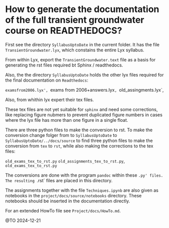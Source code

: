# How to generate the documentation of the full transient groundwater course on READTHEDOCS?

First see the directory `SyllabusUptoDate` in the current folder. It has the file `TransientGroundwater.lyx`, which constains the entire Lyx syllabus.

From within Lyx, export the `TransientGroundwater.text` file as a basis for generating the rst files required bt Sphinx / readthedocs.

Also, the the directory `SyllabusUptoDate` holds the other lyx files required for the final documentation on `Readthedocs`:

`examsfrom2006.lyx',
`exams from 2006+answers.lyx`,
`old_assingments.lyx`,


Also, from whithin lyx expert their tex files.

These tex files are not yet suitable for `sphinx` and need some corrections, like replacing figure nubmers to prevent duplicated figure numbers in cases where the lyx file has more than one figure in a single float.

There are three python files to make the conversion to rst.
To make the conversion change folger from to `SyllabusUptoDate` to `SyllabusUptoDate/../docs/source` to find three
python files to make the conversion from `tex` to `rst`, while also making the corrections to the tex files:

`old_exams_tex_to_rst.py`
`old_assignments_tex_to_rst.py`,
`old_exams_tex_to_rst.py`

The conversions are done with the program `pandoc` within these `.py' files.
The resulting `.rst` files are placed in this directory.

The assignments together with the file `Techniques.ipynb` are also given as notebooks in the `project/docs/source/notebooks` directory. These notebooks should be inserted in the documentation directly.

For an extended HowTo file see `Project/docs/HowTo.md`.

@TO 2024-12-21

